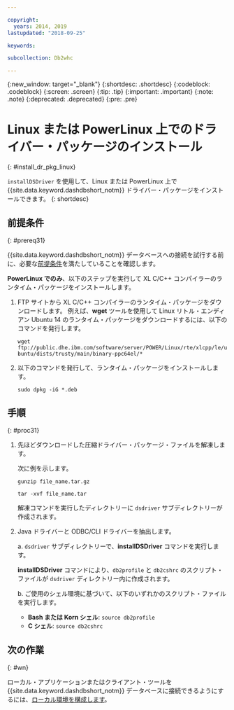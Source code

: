 ```yaml
---

copyright:
  years: 2014, 2019
lastupdated: "2018-09-25"

keywords:

subcollection: Db2whc

---
```


<!-- Attribute definitions --> 
{:new_window: target="_blank"}
{:shortdesc: .shortdesc}
{:codeblock: .codeblock}
{:screen: .screen}
{:tip: .tip}
{:important: .important}
{:note: .note}
{:deprecated: .deprecated}
{:pre: .pre}

# Linux または PowerLinux 上でのドライバー・パッケージのインストール
{: #install_dr_pkg_linux}

`installDSDriver` を使用して、Linux または PowerLinux 上で {{site.data.keyword.dashdbshort_notm}} ドライバー・パッケージをインストールできます。 
{: shortdesc}

## 前提条件
{: #prereq31}

{{site.data.keyword.dashdbshort_notm}} データベースへの接続を試行する前に、必要な[前提条件](/docs/services/Db2whc/connecting/connecting.html#prereqs)を満たしていることを確認します。

<!-- Download the Db2 driver package for your operating system from the web console and install it. -->

**PowerLinux でのみ**、以下のステップを実行して XL C/C++ コンパイラーのランタイム・パッケージをインストールします。

1. FTP サイトから XL C/C++ コンパイラーのランタイム・パッケージをダウンロードします。 例えば、**wget** ツールを使用して Linux リトル・エンディアン Ubuntu 14 のランタイム・パッケージをダウンロードするには、以下のコマンドを発行します。 

   `wget ftp://public.dhe.ibm.com/software/server/POWER/Linux/rte/xlcpp/le/ubuntu/dists/trusty/main/binary-ppc64el/*`
2. 以下のコマンドを発行して、ランタイム・パッケージをインストールします。

   `sudo dpkg -iG *.deb ` 

## 手順
{: #proc31}

1. 先ほどダウンロードした圧縮ドライバー・パッケージ・ファイルを解凍します。

   次に例を示します。 

   `gunzip file_name.tar.gz`

   `tar -xvf file_name.tar`

    解凍コマンドを実行したディレクトリーに `dsdriver` サブディレクトリーが作成されます。
2. Java ドライバーと ODBC/CLI ドライバーを抽出します。

   a. `dsdriver` サブディレクトリーで、**installDSDriver** コマンドを実行します。
   
   **installDSDriver** コマンドにより、`db2profile` と `db2cshrc` のスクリプト・ファイルが `dsdriver` ディレクトリー内に作成されます。

   b. ご使用のシェル環境に基づいて、以下のいずれかのスクリプト・ファイルを実行します。

   - **Bash または Korn シェル**: `source db2profile`
   - **C シェル**: `source db2cshrc`

## 次の作業
{: #wn}

ローカル・アプリケーションまたはクライアント・ツールを {{site.data.keyword.dashdbshort_notm}} データベースに接続できるようにするには、[ローカル環境を構成します](/docs/services/Db2whc/connecting/driver_pkg_cfg.html)。   




